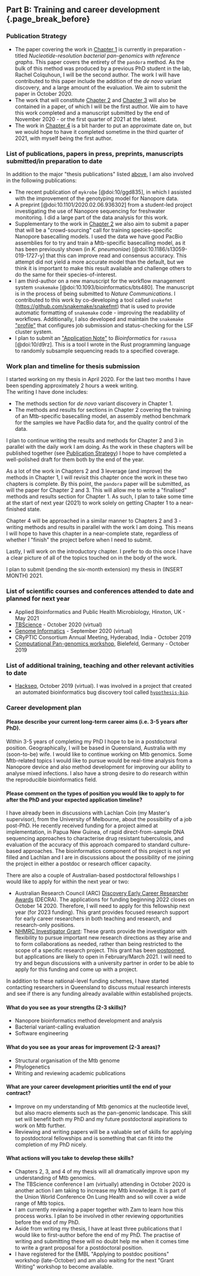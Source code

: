 ## Part B: Training and career development {.page_break_before}

### Publication Strategy

- The paper covering the work in
  [Chapter 1](./20.partA.md#chapter-1-variant-discovery-in-genome-graphs) is currently
  in preparation - titled *Nucleotide-resolution bacterial pan-genomics with reference
  graphs*. This paper covers the entirety of the `pandora` method. As the bulk of this
  method was produced by a previous PhD student in the lab, Rachel Colquhoun, I will be
  the second author. The work I will have contributed to this paper include the addition
  of the *de novo* variant discovery, and a large amount of the evaluation. We aim to
  submit the paper in October 2020.
- The work that will constitute
  [Chapter 2](./20.partA.md#chapter-2-applications-to-m-tuberculosis-nanopore-variant-calling)
  and
  [Chapter 3](./20.partA.md#chapter-3-applications-to-improving-m-tuberculosis-drug-resistance-prediction)
  will also be contained in a paper, of which I will be the first author. We aim to have
  this work completed and a manuscript submitted by the end of November 2020 - or the
  first quarter of 2021 at the latest.
- The work in
  [Chapter 4](./20.partA.md#chapter-4-construction-of-a-m-tuberculosis-reference-pan-genome)
  is a bit harder to put an approximate date on, but we would hope to have it completed
  sometime in the third quarter of 2021, with myself being the first author.

### List of publications, papers in press, preprints, manuscripts submitted/in preparation to date

In addition to the major "thesis publications" listed [above](#publication-strategy), I
am also involved in the following publications:

- The recent publication of `mykrobe` [@doi:10/ggd835], in which I assisted with the
  improvement of the genotyping model for Nanopore data.
- A preprint [@doi:10.1101/2020.02.06.936302] from a student-led project investigating
  the use of Nanopore sequencing for freshwater monitoring. I did a large part of the
  data analysis for this work.
- Supplementary to the work in
  [Chapter 2](20.partA.md#chapter-2-applications-to-m-tuberculosis-nanopore-variant-calling)
  we also aim to submit a paper that will be a "crowd-sourcing" call for training
  species-specific Nanopore basecalling models. I used the data we have good PacBio
  assemblies for to try and train a Mtb-specific basecalling model, as it has been
  previously shown (in *K. pneumoniae*) [@doi:10.1186/s13059-019-1727-y] that this can
  improve read and consensus accuracy. This attempt did not yield a more accurate model
  than the default, but we think it is important to make this result available and
  challenge others to do the same for their species-of-interest.
- I am third-author on a new manuscript for the workflow management system `snakemake`
  [@doi:10.1093/bioinformatics/bts480]. The manuscript is in the process of being
  submitted to *Nature Communications*. I contributed to this work by co-developing a
  tool called `snakefmt` (<https://github.com/snakemake/snakefmt>) that is used to
  provide automatic formatting of `snakemake` code - improving the readability of
  workflows. Additionally, I also developed and maintain the `snakemake`
  ["profile"][lsf] that configures job submission and status-checking for the LSF
  cluster system.
- I plan to submit an ["Application Note"][app-note] to *Bioinformatics* for `rasusa`
  [@doi:10/d9rz]. This is a tool I wrote in the Rust programming language to randomly
  subsample sequencing reads to a specified coverage.

### Work plan and timeline for thesis submission

I started working on my thesis in April 2020. For the last two months I have been
spending approximately 2 hours a week writing.  
The writing I have done includes:

- The methods section for *de novo* variant discovery in Chapter 1.
- The methods and results for sections in Chapter 2 covering the training of an
  Mtb-specific basecalling model, an assembly method benchmark for the samples we have
  PacBio data for, and the quality control of the data.

I plan to continue writing the results and methods for Chapter 2 and 3 in parallel with
the daily work I am doing. As the work in these chapters will be published together (see
[Publication Strategy](#publication-strategy)) I hope to have completed a well-polished
draft for them both by the end of the year.

As a lot of the work in Chapters 2 and 3 leverage (and improve) the methods in Chapter
1, I will revisit this chapter once the work in these two chapters is complete. By this
point, the `pandora` paper will be submitted, as will the paper for Chapter 2 and 3.
This will allow me to write a "finalised" methods and results section for Chapter 1. As
such, I plan to take some time at the start of next year (2021) to work solely on
getting Chapter 1 to a near-finished state.

Chapter 4 will be approached in a similar manner to Chapters 2 and 3 - writing methods
and results in parallel with the work I am doing. This means I will hope to have this
chapter in a near-complete state, regardless of whether I "finish" the project before
when I need to submit.

Lastly, I will work on the introductory chapter. I prefer to do this once I have a clear
picture of all of the topics touched on in the body of the work.

I plan to submit (pending the six-month extension) my thesis in (INSERT MONTH) 2021.

### List of scientific courses and conferences attended to date and planned for next year

- Applied Bioinformatics and Public Health Microbiology, Hinxton, UK - May 2021
- [TBScience][tbscience] - October 2020 (virtual)
- [Genome Informatics][gi] - September 2020 (virtual)
- CRyPTIC Consortium Annual Meeting, Hyderabad, India - October 2019
- [Computational Pan-genomics workshop][bielefeld], Bielefeld, Germany - October 2019

### List of additional training, teaching and other relevant activities to date

- [Hackseq][hackseq], October 2019 (virtual). I was involved in a project that created
  an automated bioinformatics bug discovery tool called [`hypothesis-bio`][hypo-bio].

### Career development plan

#### Please describe your current long-term career aims (i.e. 3-5 years after PhD).

Within 3-5 years of completing my PhD I hope to be in a postdoctoral position.
Geographically, I will be based in Queensland, Australia with my (soon-to-be) wife. I
would like to continue working on Mtb genomics. Some Mtb-related topics I would like to
pursue would be real-time analysis from a Nanopore device and also method development
for improving our ability to analyse mixed infections. I also have a strong desire to do
research within the reproducible bioinformatics field.

#### Please comment on the types of position you would like to apply to for after the PhD and your expected application timeline?

I have already been in discussions with Lachlan Coin (my Master's supervisor), from the
University of Melbourne, about the possibility of a job post-PhD. He recently received
funding for a project aimed at implementation, in Papua New Guinea, of rapid
direct-from-sample DNA sequencing approaches to characterise drug resistant
tuberculosis, and evaluation of the accuracy of this approach compared to standard
culture-based approaches. The bioinformatics component of this project is not yet filled
and Lachlan and I are in discussions about the possibility of me joining the project in
either a postdoc or research officer capacity.

There are also a couple of Australian-based postdoctoral fellowships I would like to
apply for within the next year or two:

- Australian Research Council (ARC) [Discovery Early Career Researcher Awards][decra]
  (DECRA). The applications for funding beginning 2022 closes on October 14 2020.
  Therefore, I will need to apply for this fellowship next year (for 2023 funding). This
  grant provides focused research support for early career researchers in both teaching
  and research, and research-only positions.
- [NHMRC Investigator Grant][nhmrc]: These grants provide the investigator with
  flexibility to pursue important new research directions as they arise and to form
  collaborations as needed, rather than being restricted to the scope of a specific
  research project. This grant has been [postponed][postpone], but applications are
  likely to open in February/March 2021. I will need to try and begun discussions with a
  university partner in order to be able to apply for this funding and come up with a
  project.

In addition to these national-level funding schemes, I have started contacting
researchers in Queensland to discuss mutual research interests and see if there is any
funding already available within established projects.

#### What do you see as your strengths (2-3 skills)?

- Nanopore bioinformatics method development and analysis
- Bacterial variant-calling evaluation
- Software engineering

#### What do you see as your areas for improvement (2-3 areas)?

- Structural organisation of the Mtb genome
- Phylogenetics
- Writing and reviewing academic publications

#### What are your career development priorities until the end of your contract?

- Improve on my understanding of Mtb genomics at the nucleotide level, but also macro
  elements such as the pan-genomic landscape. This skill set will benefit both my PhD
  and my future postdoctoral aspirations to work on Mtb further.
- Reviewing and writing papers will be a valuable set of skills for applying to
  postdoctoral fellowships and is something that can fit into the completion of my PhD
  nicely.

#### What actions will you take to develop these skills?

- Chapters 2, 3, and 4 of my thesis will all dramatically improve upon my understanding
  of Mtb genomics.
- The TBScience conference I am (virtually) attending in October 2020 is another action
  I am taking to increase my Mtb knowledge. It is part of the Union World Conference On
  Lung Health and so will cover a wide range of Mtb topics.
- I am currently reviewing a paper together with Zam to learn how this process works. I
  plan to be involved in other reviewing opportunities before the end of my PhD.
- Aside from writing my thesis, I have at least three publications that I would like to
  first-author before the end of my PhD. The practise of writing and submitting these
  will no doubt help me when it comes time to write a grant proposal for a postdoctoral
  position.
- I have registered for the EMBL "Applying to postdoc positions" workshop (late-October)
  and am also waiting for the next "Grant Writing" workshop to become available.

[app-note]: https://academic.oup.com/bioinformatics/pages/instructions_for_authors#Types%20of%20Manuscript
[bielefeld]: https://www.uni-bielefeld.de/(en)/ZiF/AG/2019/09-30-Stoye.html
[decra]: https://www.arc.gov.au/grants/discovery-program/discovery-early-career-researcher-award-decra
[gi]: https://coursesandconferences.wellcomegenomecampus.org/our-events/genome-informatics-2020/
[hackseq]: https://www.hackseq.com/hackseq19
[hypo-bio]: https://github.com/IQTLabs/hypothesis-bio
[lsf]: https://github.com/Snakemake-Profiles/lsf
[nhmrc]: https://www.nhmrc.gov.au/funding/find-funding/investigator-grants
[postpone]: https://www.nhmrc.gov.au/about-us/news-centre/changes-nhmrcs-grant-schedule-and-policies-response-covid-19
[tbscience]: https://conf2020.theunion.org/programme/tb-science/

